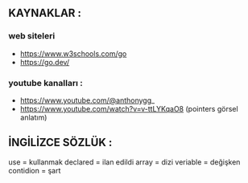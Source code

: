 ## KAYNAKLAR : 

### web siteleri

* https://www.w3schools.com/go
* https://go.dev/
    
     
### youtube kanalları :

* https://www.youtube.com/@anthonygg_ 
* https://www.youtube.com/watch?v=v-ttLYKqaO8  (pointers görsel anlatım)





## İNGİLİZCE SÖZLÜK : 
use = kullanmak
declared = ilan edildi
array = dizi
veriable = değişken
contidion = şart
